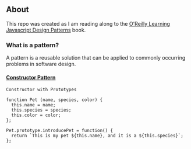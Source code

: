 ## About

This repo was created as I am reading along to the [O'Reilly Learning Javascript Design Patterns](https://addyosmani.com/resources/essentialjsdesignpatterns/book) book.

### What is a pattern?
A pattern is a reusable solution that can be applied to commonly occurring problems in software design.

#### [Constructor Pattern]()
```
Constructor with Prototypes

function Pet (name, species, color) {
  this.name = name;
  this.species = species;
  this.color = color;
};

Pet.prototype.introducePet = function() {
  return `This is my pet ${this.name}, and it is a ${this.species}`;
};

```

